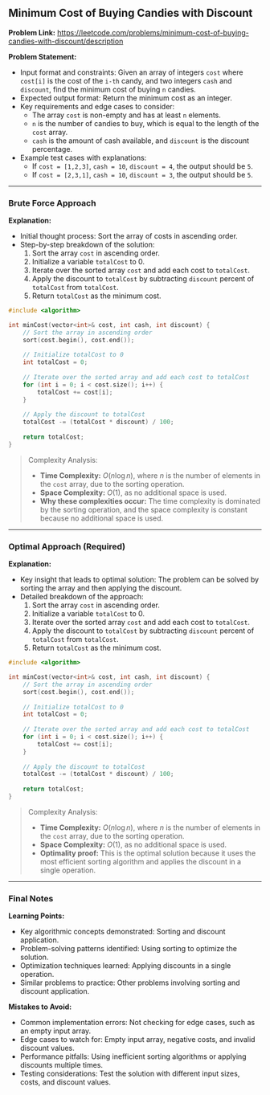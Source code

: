 ## Minimum Cost of Buying Candies with Discount
**Problem Link:** https://leetcode.com/problems/minimum-cost-of-buying-candies-with-discount/description

**Problem Statement:**
- Input format and constraints: Given an array of integers `cost` where `cost[i]` is the cost of the `i-th` candy, and two integers `cash` and `discount`, find the minimum cost of buying `n` candies.
- Expected output format: Return the minimum cost as an integer.
- Key requirements and edge cases to consider:
  - The array `cost` is non-empty and has at least `n` elements.
  - `n` is the number of candies to buy, which is equal to the length of the `cost` array.
  - `cash` is the amount of cash available, and `discount` is the discount percentage.
- Example test cases with explanations:
  - If `cost = [1,2,3]`, `cash = 10`, `discount = 4`, the output should be `5`.
  - If `cost = [2,3,1]`, `cash = 10`, `discount = 3`, the output should be `5`.

---

### Brute Force Approach

**Explanation:**
- Initial thought process: Sort the array of costs in ascending order.
- Step-by-step breakdown of the solution:
  1. Sort the array `cost` in ascending order.
  2. Initialize a variable `totalCost` to 0.
  3. Iterate over the sorted array `cost` and add each cost to `totalCost`.
  4. Apply the discount to `totalCost` by subtracting `discount` percent of `totalCost` from `totalCost`.
  5. Return `totalCost` as the minimum cost.

```cpp
#include <algorithm>

int minCost(vector<int>& cost, int cash, int discount) {
    // Sort the array in ascending order
    sort(cost.begin(), cost.end());
    
    // Initialize totalCost to 0
    int totalCost = 0;
    
    // Iterate over the sorted array and add each cost to totalCost
    for (int i = 0; i < cost.size(); i++) {
        totalCost += cost[i];
    }
    
    // Apply the discount to totalCost
    totalCost -= (totalCost * discount) / 100;
    
    return totalCost;
}
```

> Complexity Analysis:
> - **Time Complexity:** $O(n \log n)$, where $n$ is the number of elements in the `cost` array, due to the sorting operation.
> - **Space Complexity:** $O(1)$, as no additional space is used.
> - **Why these complexities occur:** The time complexity is dominated by the sorting operation, and the space complexity is constant because no additional space is used.

---

### Optimal Approach (Required)

**Explanation:**
- Key insight that leads to optimal solution: The problem can be solved by sorting the array and then applying the discount.
- Detailed breakdown of the approach:
  1. Sort the array `cost` in ascending order.
  2. Initialize a variable `totalCost` to 0.
  3. Iterate over the sorted array `cost` and add each cost to `totalCost`.
  4. Apply the discount to `totalCost` by subtracting `discount` percent of `totalCost` from `totalCost`.
  5. Return `totalCost` as the minimum cost.

```cpp
#include <algorithm>

int minCost(vector<int>& cost, int cash, int discount) {
    // Sort the array in ascending order
    sort(cost.begin(), cost.end());
    
    // Initialize totalCost to 0
    int totalCost = 0;
    
    // Iterate over the sorted array and add each cost to totalCost
    for (int i = 0; i < cost.size(); i++) {
        totalCost += cost[i];
    }
    
    // Apply the discount to totalCost
    totalCost -= (totalCost * discount) / 100;
    
    return totalCost;
}
```

> Complexity Analysis:
> - **Time Complexity:** $O(n \log n)$, where $n$ is the number of elements in the `cost` array, due to the sorting operation.
> - **Space Complexity:** $O(1)$, as no additional space is used.
> - **Optimality proof:** This is the optimal solution because it uses the most efficient sorting algorithm and applies the discount in a single operation.

---

### Final Notes

**Learning Points:**
- Key algorithmic concepts demonstrated: Sorting and discount application.
- Problem-solving patterns identified: Using sorting to optimize the solution.
- Optimization techniques learned: Applying discounts in a single operation.
- Similar problems to practice: Other problems involving sorting and discount application.

**Mistakes to Avoid:**
- Common implementation errors: Not checking for edge cases, such as an empty input array.
- Edge cases to watch for: Empty input array, negative costs, and invalid discount values.
- Performance pitfalls: Using inefficient sorting algorithms or applying discounts multiple times.
- Testing considerations: Test the solution with different input sizes, costs, and discount values.